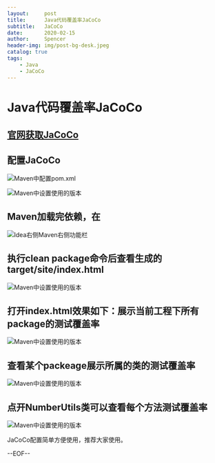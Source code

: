 ```yaml
---
layout:     post
title:      Java代码覆盖率JaCoCo
subtitle:   JaCoCo
date:       2020-02-15
author:     Spencer
header-img: img/post-bg-desk.jpeg
catalog: true
tags:
    - Java
    - JaCoCo
---
```


# Java代码覆盖率JaCoCo
## [官网获取JaCoCo](https://www.jacoco.org/jacoco/)
## 配置JaCoCo

![Maven中配置pom.xml](https://spencerzhang.github.io/resource/jacoco-1.jpg)

![Maven中设置使用的版本](https://spencerzhang.github.io/resource/jacoco-2.jpg)

## Maven加载完依赖，在

![Idea右侧Maven右侧功能栏](https://spencerzhang.github.io/resource/jacoco-3.jpg)

## 执行clean package命令后查看生成的target/site/index.html

![Maven中设置使用的版本](https://spencerzhang.github.io/resource/jacoco-4.jpg)

## 打开index.html效果如下：展示当前工程下所有package的测试覆盖率

![Maven中设置使用的版本](https://spencerzhang.github.io/resource/jacoco-5.jpg)

## 查看某个packeage展示所属的类的测试覆盖率

![Maven中设置使用的版本](https://spencerzhang.github.io/resource/jacoco-6.jpg)

## 点开NumberUtils类可以查看每个方法测试覆盖率

![Maven中设置使用的版本](https://spencerzhang.github.io/resource/jacoco-7.jpg)

JaCoCo配置简单方便使用，推荐大家使用。

--EOF--

